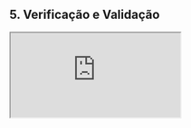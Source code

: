 ## 5. Verificação e Validação

<iframe class="release-video" src="https://youtu.be/SrJ56YFQ8is" name="Apresentação Verificação e Validação" allow="accelerometer; autoplay; encrypted-media; gyroscope; picture-in-picture" allowfullscreen > Seu navegador não possui suporte para esse recurso... </iframe>
